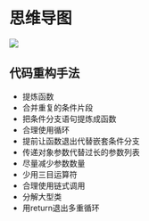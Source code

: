 # 思维导图

![](https://cdn.jsdelivr.net/gh/Merlin218/image-storage/picGo/202206101053471.png)

## 代码重构手法

- 提炼函数
- 合并重复的条件片段
- 把条件分支语句提炼成函数
- 合理使用循环
- 提前让函数退出代替嵌套条件分支
- 传递对象参数代替过长的参数列表
- 尽量减少参数数量
- 少用三目运算符
- 合理使用链式调用
- 分解大型类
- 用return退出多重循环